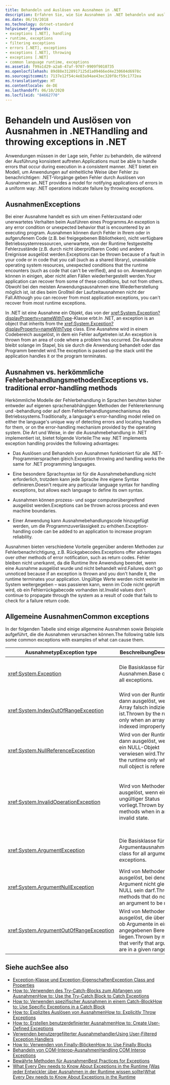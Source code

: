 ```yaml
---
title: Behandeln und Auslösen von Ausnahmen in .NET
description: Erfahren Sie, wie Sie Ausnahmen in .NET behandeln und auslösen. Mit Ausnahmen geben .NET-Vorgänge Fehler in Anwendungen an.
ms.date: 06/19/2018
ms.technology: dotnet-standard
helpviewer_keywords:
- exceptions [.NET], handling
- runtime, exceptions
- filtering exceptions
- errors [.NET], exceptions
- exceptions [.NET], throwing
- exceptions [.NET]
- common language runtime, exceptions
ms.assetid: f99a1d29-a2a8-47af-9707-9909f9010735
ms.openlocfilehash: 89d88e3128917125d1a09466ed4e230604d6978c
ms.sourcegitcommit: 7137e12f54c4e83a94ae43ec320f8cf59c1772ea
ms.translationtype: HT
ms.contentlocale: de-DE
ms.lasthandoff: 06/10/2020
ms.locfileid: "84662770"
---
```

# <a name="handling-and-throwing-exceptions-in-net"></a><span data-ttu-id="97cb7-104">Behandeln und Auslösen von Ausnahmen in .NET</span><span class="sxs-lookup"><span data-stu-id="97cb7-104">Handling and throwing exceptions in .NET</span></span>

<span data-ttu-id="97cb7-105">Anwendungen müssen in der Lage sein, Fehler zu behandeln, die während der Ausführung konsistent auftreten.</span><span class="sxs-lookup"><span data-stu-id="97cb7-105">Applications must be able to handle errors that occur during execution in a consistent manner.</span></span> <span data-ttu-id="97cb7-106">.NET bietet ein Modell, um Anwendungen auf einheitliche Weise über Fehler zu benachrichtigen: .NET-Vorgänge geben Fehler durch Auslösen von Ausnahmen an.</span><span class="sxs-lookup"><span data-stu-id="97cb7-106">.NET provides a model for notifying applications of errors in a uniform way: .NET operations indicate failure by throwing exceptions.</span></span>

## <a name="exceptions"></a><span data-ttu-id="97cb7-107">Ausnahmen</span><span class="sxs-lookup"><span data-stu-id="97cb7-107">Exceptions</span></span>

<span data-ttu-id="97cb7-108">Bei einer Ausnahme handelt es sich um einen Fehlerzustand oder unerwartetes Verhalten beim Ausführen eines Programms.</span><span class="sxs-lookup"><span data-stu-id="97cb7-108">An exception is any error condition or unexpected behavior that is encountered by an executing program.</span></span> <span data-ttu-id="97cb7-109">Ausnahmen können durch Fehler in Ihrem oder in aufgerufenem Code (z.B. bei freigegebenen Bibliotheken), nicht verfügbare Betriebssystemressourcen, unerwartete, von der Runtime festgestellte Fehlerzustände (z.B. durch nicht überprüfbaren Code) und andere Ereignisse ausgelöst werden.</span><span class="sxs-lookup"><span data-stu-id="97cb7-109">Exceptions can be thrown because of a fault in your code or in code that you call (such as a shared library), unavailable operating system resources, unexpected conditions that the runtime encounters (such as code that can't be verified), and so on.</span></span> <span data-ttu-id="97cb7-110">Anwendungen können in einigen, aber nicht allen Fällen wiederhergestellt werden.</span><span class="sxs-lookup"><span data-stu-id="97cb7-110">Your application can recover from some of these conditions, but not from others.</span></span> <span data-ttu-id="97cb7-111">Obwohl bei den meisten Anwendungsausnahmen eine Wiederherstellung möglich ist, ist dies beim Großteil der Laufzeitausnahmen nicht der Fall.</span><span class="sxs-lookup"><span data-stu-id="97cb7-111">Although you can recover from most application exceptions, you can't recover from most runtime exceptions.</span></span>

<span data-ttu-id="97cb7-112">In .NET ist eine Ausnahme ein Objekt, das von der <xref:System.Exception?displayProperty=nameWithType>-Klasse erbt.</span><span class="sxs-lookup"><span data-stu-id="97cb7-112">In .NET, an exception is an object that inherits from the <xref:System.Exception?displayProperty=nameWithType> class.</span></span> <span data-ttu-id="97cb7-113">Eine Ausnahme wird in einem Codebereich ausgelöst, in dem ein Fehler aufgetreten ist.</span><span class="sxs-lookup"><span data-stu-id="97cb7-113">An exception is thrown from an area of code where a problem has occurred.</span></span> <span data-ttu-id="97cb7-114">Die Ausnahme bleibt solange im Stapel, bis sie durch die Anwendung behandelt oder das Programm beendet wird.</span><span class="sxs-lookup"><span data-stu-id="97cb7-114">The exception is passed up the stack until the application handles it or the program terminates.</span></span>

## <a name="exceptions-vs-traditional-error-handling-methods"></a><span data-ttu-id="97cb7-115">Ausnahmen vs. herkömmliche Fehlerbehandlungsmethoden</span><span class="sxs-lookup"><span data-stu-id="97cb7-115">Exceptions vs. traditional error-handling methods</span></span>

<span data-ttu-id="97cb7-116">Herkömmliche Modelle der Fehlerbehandlung in Sprachen beruhten bisher entweder auf eigenen sprachenabhängigen Methoden der Fehlererkennung und -behandlung oder auf dem Fehlerbehandlungsmechanismus des Betriebssystems.</span><span class="sxs-lookup"><span data-stu-id="97cb7-116">Traditionally, a language's error-handling model relied on either the language's unique way of detecting errors and locating handlers for them, or on the error-handling mechanism provided by the operating system.</span></span> <span data-ttu-id="97cb7-117">Die Art und Weise, in der die Ausnahmebehandlung in .NET implementiert ist, bietet folgende Vorteile:</span><span class="sxs-lookup"><span data-stu-id="97cb7-117">The way .NET implements exception handling provides the following advantages:</span></span>

- <span data-ttu-id="97cb7-118">Das Auslösen und Behandeln von Ausnahmen funktioniert für alle .NET-Programmiersprachen gleich.</span><span class="sxs-lookup"><span data-stu-id="97cb7-118">Exception throwing and handling works the same for .NET programming languages.</span></span>

- <span data-ttu-id="97cb7-119">Eine besondere Sprachsyntax ist für die Ausnahmebehandlung nicht erforderlich, trotzdem kann jede Sprache ihre eigene Syntax definieren.</span><span class="sxs-lookup"><span data-stu-id="97cb7-119">Doesn't require any particular language syntax for handling exceptions, but allows each language to define its own syntax.</span></span>

- <span data-ttu-id="97cb7-120">Ausnahmen können prozess- und sogar computerübergreifend ausgelöst werden.</span><span class="sxs-lookup"><span data-stu-id="97cb7-120">Exceptions can be thrown across process and even machine boundaries.</span></span>

- <span data-ttu-id="97cb7-121">Einer Anwendung kann Ausnahmebehandlungscode hinzugefügt werden, um die Programmzuverlässigkeit zu erhöhen.</span><span class="sxs-lookup"><span data-stu-id="97cb7-121">Exception-handling code can be added to an application to increase program reliability.</span></span>

<span data-ttu-id="97cb7-122">Ausnahmen bieten verschiedene Vorteile gegenüber anderen Methoden zur Fehlerbenachrichtigung, z.B. Rückgabecodes.</span><span class="sxs-lookup"><span data-stu-id="97cb7-122">Exceptions offer advantages over other methods of error notification, such as return codes.</span></span> <span data-ttu-id="97cb7-123">Fehler bleiben nicht unerkannt, da die Runtime Ihre Anwendung beendet, wenn eine Ausnahme ausgelöst wurde und nicht behandelt wird.</span><span class="sxs-lookup"><span data-stu-id="97cb7-123">Failures don't go unnoticed because if an exception is thrown and you don't handle it, the runtime terminates your application.</span></span> <span data-ttu-id="97cb7-124">Ungültige Werte werden nicht weiter im System weitergegeben – was passieren kann, wenn im Code nicht geprüft wird, ob ein Fehlerrückgabecode vorhanden ist.</span><span class="sxs-lookup"><span data-stu-id="97cb7-124">Invalid values don't continue to propagate through the system as a result of code that fails to check for a failure return code.</span></span>

## <a name="common-exceptions"></a><span data-ttu-id="97cb7-125">Allgemeine Ausnahmen</span><span class="sxs-lookup"><span data-stu-id="97cb7-125">Common exceptions</span></span>

<span data-ttu-id="97cb7-126">In der folgenden Tabelle sind einige allgemeine Ausnahmen sowie Beispiele aufgeführt, die die Ausnahmen verursachen können.</span><span class="sxs-lookup"><span data-stu-id="97cb7-126">The following table lists some common exceptions with examples of what can cause them.</span></span>

| <span data-ttu-id="97cb7-127">Ausnahmetyp</span><span class="sxs-lookup"><span data-stu-id="97cb7-127">Exception type</span></span> | <span data-ttu-id="97cb7-128">Beschreibung</span><span class="sxs-lookup"><span data-stu-id="97cb7-128">Description</span></span> | <span data-ttu-id="97cb7-129">Beispiel</span><span class="sxs-lookup"><span data-stu-id="97cb7-129">Example</span></span> |
| -------------- | ----------- | ------- |
| <xref:System.Exception> | <span data-ttu-id="97cb7-130">Die Basisklasse für alle Ausnahmen.</span><span class="sxs-lookup"><span data-stu-id="97cb7-130">Base class for all exceptions.</span></span> | <span data-ttu-id="97cb7-131">Keines (verwenden Sie eine abgeleitete Klasse dieser Ausnahme).</span><span class="sxs-lookup"><span data-stu-id="97cb7-131">None (use a derived class of this exception).</span></span> |
| <xref:System.IndexOutOfRangeException> | <span data-ttu-id="97cb7-132">Wird von der Runtime nur dann ausgelöst, wenn ein Array falsch indiziert ist.</span><span class="sxs-lookup"><span data-stu-id="97cb7-132">Thrown by the runtime only when an array is indexed improperly.</span></span> | <span data-ttu-id="97cb7-133">Indizieren eines Arrays außerhalb seines gültigen Vereichs:</span><span class="sxs-lookup"><span data-stu-id="97cb7-133">Indexing an array outside its valid range:</span></span> <br /> `arr[arr.Length+1]` |
| <xref:System.NullReferenceException> | <span data-ttu-id="97cb7-134">Wird von der Runtime nur dann ausgelöst, wenn auf ein NULL-Objekt verwiesen wird.</span><span class="sxs-lookup"><span data-stu-id="97cb7-134">Thrown by the runtime only when a null object is referenced.</span></span> | `object o = null;` <br /> `o.ToString();` |
| <xref:System.InvalidOperationException> | <span data-ttu-id="97cb7-135">Wird von Methoden ausgelöst, wenn ein ungültiger Status vorliegt.</span><span class="sxs-lookup"><span data-stu-id="97cb7-135">Thrown by methods when in an invalid state.</span></span> | <span data-ttu-id="97cb7-136">Aufrufen von `Enumerator.MoveNext()` nach Entfernen eines Elements aus der zugrunde liegenden Auflistung.</span><span class="sxs-lookup"><span data-stu-id="97cb7-136">Calling `Enumerator.MoveNext()` after removing an item from the underlying collection.</span></span> |
| <xref:System.ArgumentException> | <span data-ttu-id="97cb7-137">Die Basisklasse für alle Argumentausnahmen.</span><span class="sxs-lookup"><span data-stu-id="97cb7-137">Base class for all argument exceptions.</span></span> | <span data-ttu-id="97cb7-138">Keines (verwenden Sie eine abgeleitete Klasse dieser Ausnahme).</span><span class="sxs-lookup"><span data-stu-id="97cb7-138">None (use a derived class of this exception).</span></span> |
| <xref:System.ArgumentNullException> | <span data-ttu-id="97cb7-139">Wird von Methoden ausgelöst, bei denen ein Argument nicht gleich NULL sein darf.</span><span class="sxs-lookup"><span data-stu-id="97cb7-139">Thrown by methods that do not allow an argument to be null.</span></span> | `String s = null;` <br /> `"Calculate".IndexOf(s);`|
| <xref:System.ArgumentOutOfRangeException> | <span data-ttu-id="97cb7-140">Wird von Methoden ausgelöst, die überprüfen, ob Argumente in einem angegebenen Bereich liegen.</span><span class="sxs-lookup"><span data-stu-id="97cb7-140">Thrown by methods that verify that arguments are in a given range.</span></span> | `String s = "string";` <br /> `s.Substring(s.Length+1);` |

## <a name="see-also"></a><span data-ttu-id="97cb7-141">Siehe auch</span><span class="sxs-lookup"><span data-stu-id="97cb7-141">See also</span></span>

- [<span data-ttu-id="97cb7-142">Exception-Klasse und Exception-Eigenschaften</span><span class="sxs-lookup"><span data-stu-id="97cb7-142">Exception Class and Properties</span></span>](exception-class-and-properties.md)
- [<span data-ttu-id="97cb7-143">How to: Verwenden des Try-Catch-Blocks zum Abfangen von Ausnahmen</span><span class="sxs-lookup"><span data-stu-id="97cb7-143">How to: Use the Try-Catch Block to Catch Exceptions</span></span>](how-to-use-the-try-catch-block-to-catch-exceptions.md)
- [<span data-ttu-id="97cb7-144">How to: Verwenden spezifischer Ausnahmen in einem Catch-Block</span><span class="sxs-lookup"><span data-stu-id="97cb7-144">How to: Use Specific Exceptions in a Catch Block</span></span>](how-to-use-specific-exceptions-in-a-catch-block.md)
- [<span data-ttu-id="97cb7-145">How to: Explizites Auslösen von Ausnahmen</span><span class="sxs-lookup"><span data-stu-id="97cb7-145">How to: Explicitly Throw Exceptions</span></span>](how-to-explicitly-throw-exceptions.md)
- [<span data-ttu-id="97cb7-146">How to: Erstellen benutzerdefinierter Ausnahmen</span><span class="sxs-lookup"><span data-stu-id="97cb7-146">How to: Create User-Defined Exceptions</span></span>](how-to-create-user-defined-exceptions.md)
- [<span data-ttu-id="97cb7-147">Verwenden benutzergefilterter Ausnahmehandler</span><span class="sxs-lookup"><span data-stu-id="97cb7-147">Using User-Filtered Exception Handlers</span></span>](using-user-filtered-exception-handlers.md)
- [<span data-ttu-id="97cb7-148">How to: Verwenden von Finally-Blöcken</span><span class="sxs-lookup"><span data-stu-id="97cb7-148">How to: Use Finally Blocks</span></span>](how-to-use-finally-blocks.md)
- [<span data-ttu-id="97cb7-149">Behandeln von COM-Interop-Ausnahmen</span><span class="sxs-lookup"><span data-stu-id="97cb7-149">Handling COM Interop Exceptions</span></span>](handling-com-interop-exceptions.md)
- [<span data-ttu-id="97cb7-150">Bewährte Methoden für Ausnahmen</span><span class="sxs-lookup"><span data-stu-id="97cb7-150">Best Practices for Exceptions</span></span>](best-practices-for-exceptions.md)
- [<span data-ttu-id="97cb7-151">What Every Dev needs to Know About Exceptions in the Runtime (Was jeder Entwickler über Ausnahmen in der Runtime wissen sollte)</span><span class="sxs-lookup"><span data-stu-id="97cb7-151">What Every Dev needs to Know About Exceptions in the Runtime</span></span>](https://github.com/dotnet/runtime/blob/master/docs/design/coreclr/botr/exceptions.md)
